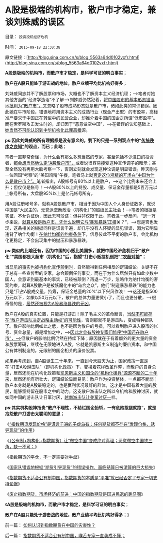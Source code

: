 # A股是极端的机构市，散户市才稳定，兼谈刘姝威的误区

目录： `投资投机经济危机` 

时间： `2015-09-18 22:30:38` 

原文链接：[http://blog.sina.com.cn/s/blog_5563a64d0102vxfr.html](http://blog.sina.com.cn/s/blog_5563a64d0102vxfr.html)

**A股是极端的机构市，而散户市才稳定，是科学可证的明白事实**；

**散户在A股只能处于游击战的地位，散户业绩平均比机构好得多**；

刘妹威同志并不了解股票和市场，大概也不了解资本主义经济机理；——>笔者对她其他方面的“经济学造诣”不了解——>刘姝威仍然犯着，[将中国股市的基本形态错误地批判为“散户市”，](../../../2015/9/10/指数期货暴露了那些恶意做空中国的特殊利益集团.md)又忽略了股市成熟形态就是散户市，诸如此类的常识错误。因此她在牛市阶段，错误地将用资本主义的成熟行业（现金产出型）的市盈率，高标准严要求于中国正在转型中的民营企业，却推介着中国的国企之所谓“低市盈率”。而在索罗斯攻击发生时的，却归因于“恶意做空中国”，——>在错误的认知基础上，[她当然不可能认识到中华机构化此罪恶根](../../../2015/9/13/（公有制+机构化+指数期货）让“做空中国”变成绝对真理；.md)源。

**ps:因此刘姝威的所有理据都是没有意义的，剩下的只是一系列观点中的“[传统秩序之良知”](../../../2015/9/6/基督教和张化桥等人，对零和的坚持，对边际效用的抗拒.md)的观点，而已；此略**；

笔者一直非常奇怪，为什么会有那么多想当然的专家，甚至包括不少进口的投资者，[都会想当然地认定“A股散户市”，](../../../2015/8/30/中国是世界上最极端的机构市，全世界成熟市场，都是散户经济.md)或者说很容易接受这种宣传调子的暗示；甚至全然没有再用大脑考察一下，否则立刻就会发现这种论调是明显错误。昨天刚与一位回国“考察”的“美国鸡精”午餐，笔者马上就[否定这位鸡精的开场白“中国为什么是散户市？”。](../../../2015/8/26/A股机构化让C浪与“世界股灾”相关联；.md)笔者指出，A股帐号有80%以上是散户，——>这个比例未来还会上升；但仅仅是帐号！——>A股80%以上的持股、成交量、保证金存量都是5百万元以上帐号所有，大盘股95%以上是亿元帐号所有。

用A股注册帐号多，就称A股是散户市，相当于因为中国人个人身份证数多，就说中国是“大民主的，无党派垄断政治（机构化）”的超级民主社会！——>笔者的根据是实证，不允许证伪，因此无可驳诘；但并非仅限于此。笔者进一步反问，“退一万步来说，[就算A股是散户市，凭什么说明它与‘暴涨暴跌’正相](../../../2012/12/21/牛熊中有所区别的补涨补跌及后续行情；郭树清“严打散庄”.md)关？”，——>您是否也发现，这条相关的根据同样是谎言千遍，却几乎没有人怀疑的显见谬误，因为它明显违背了纳什均衡！[在纳什均衡的约束条件](../../../2015/9/4/纳什均衡揭示中国股市机构化的恶果，管理层自利，和改革的局限性；.md)下，信息彼此不平衡的散户市，会比机构化更稳定，不会出现集中的抛压和暴涨暴跌。

**ps:类似的比喻还有，因为中国的小贩比美国多，就把中国经济危机归于“散户化”“美国都是大超市（机构化）”后，指望“打击小贩投机倒把”[“农超对接](../../../2011/5/17/“农超对接”是猪头进化的.md)”**；

当[显见的事实也被机构化宣传颠倒时](../../../2015/9/5/如果不能限制机构化，就要废止指数期货；.md)，自然能得到任何相反的逻辑结论。关键不在于总有一些宣传型的专家，总会颠倒任何事实，而在于为什么居然只有如此少数中国人，会意识到最基本的事实，已经被颠倒？再退一万步，忽略作为纳什均衡的客观约束，就算A股散户是被妖魔化中的“乌合之众”，他们“制造暴涨暴跌”的能力也只是“只占A股成交量，持筹，保证金总量的20%”以下兴风作浪！——>这还是指500万元以下，如果以50万元以下，散户的总体力量更微小了，而且也更分散，——>很奇怪的是，[居然还被视为A股暴涨暴跌的元凶](../../../2013/7/1/庄家不存在，“庄家现象”无损他人.md)。

散户在A股的真实位置，只能是打游击！除了毛主义的革命断言，[当然不可能存在“散户游击队决定战略主动权”的可能性](../../../2009/11/29/不要再幻想“游击救国”.md)，否则那就不是游击队，变成特种部队了。散户影响比例如此之低，也不是因为散户的亏损，可以看到散户进入股市的帐号、资金总量，都是增加之中，——>[因此才会有股神专家们惊呼“中国还在散户市”，——>](../../../2012/11/27/指数期货证伪了对散户的妖魔化之“散户市”.md)但散户的影响比例仍然在持续下降；原因就在于有着额外的更大量的资金和股票筹码，继续在无限地进入A股。它就是凯恩斯主义制造的廉价资本，和中国公有体制制造的，无限制的国企相关的廉价股票。

如果再考虑到，自A股诞生二十年来，一直到今天股灾为止，国家政策一直是在“打击A股游击队”（即机构化政策）下，变换着花样改革作弊，而散户的自身总量，居然还能在机构化政策和[凯恩斯主义和国企的“机构化援兵”源源不断的二十年来](../../../2014/12/20/超级乌龙指的利益合理性，取决于货币宽松，及“散户市和机构市”.md)，居然还能有所壮大，逻辑结论显而易见：散户作为投资整体，一点都不脆弱；散户本身就是A股最稳定的，也是赢利状况最好的群体，这才是中国有着大量的股民，能够坚持留在股市之中的动力。这支散户游击队之所以令机构和股神讨厌，就如同中国的游击队让日军讨厌，[越南游击队让美军讨厌一](http://darthvad.blog.sohu.com/252067114.html)样。

**ps:其实机构股神指责“散户不理性，不给烂国企抬轿，一有危险拨腿就跑”，就是抱怨散户打游击太聪明的意思**；

《[“指数期货发现价格”是谎言千遍的子虚乌有；任何期货都不存在“发现价格，诱导现货”的作用](../../../2015/9/12/“指数期货发现价格”是谎言千遍的子虚乌有；.md)》

《[（公有制+机构化+指数期货）让“做空中国”变成绝对真理；恶意做空中国铁三角，缺一不可；](../../../2015/9/13/（公有制+机构化+指数期货）让“做空中国”变成绝对真理；.md)》

《[指数期货的平仓，不一定需要对手盘](../../../2015/9/14/指数期货的平仓，不一定需要对手盘：.md)》

《[国家队错误地根据“期货引导现货”的错误操作，面临结算日被清算的巨大损失](../../../2015/9/15/最近暴跌是为国家队缺乏期货常识的折腾“还债”；.md)》

《[指数期货不适合公有制中国，指数期货的本质是“平准”就已经否定了专家一切支持论据](../../../2015/9/16/指数期货不适合公有制中国，喉舌专家一直装成不懂；.md)》

《[废止指数期货，市场经济的前进；中国的指数期货是国进民退的跑马圈](../../../2015/9/17/废止指数期货！才是市场经济的前进！兼谈卫道期指的白骨精.md)》

《**A股是极端的机构市，而散户市才稳定，是科学可证的明白事实**；

**散户在A股只能处于游击战的地位，散户业绩平均比机构好得多**；》

前一篇： [如何认识到指数期货在中国的灾害性？](../../../2015/9/29/如何认识到指数期货在中国的灾害性？.md)

后一篇： [指数期货不适合公有制中国，喉舌专家一直装成不懂；](../../../2015/9/16/指数期货不适合公有制中国，喉舌专家一直装成不懂；.md)


